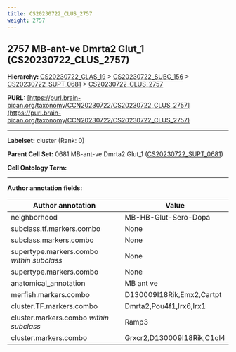 ```yaml
---
title: CS20230722_CLUS_2757
weight: 2757
---
```

## 2757 MB-ant-ve Dmrta2 Glut_1 (CS20230722_CLUS_2757)
<b>Hierarchy: </b>
[CS20230722_CLAS_19](../CS20230722_CLAS_19) >
[CS20230722_SUBC_156](../CS20230722_SUBC_156) >
[CS20230722_SUPT_0681](../CS20230722_SUPT_0681) >
[CS20230722_CLUS_2757](../CS20230722_CLUS_2757)

**PURL:** [https://purl.brain-bican.org/taxonomy/CCN20230722/CS20230722_CLUS_2757](https://purl.brain-bican.org/taxonomy/CCN20230722/CS20230722_CLUS_2757)

---


**Labelset:** cluster (Rank: 0)

**Parent Cell Set:** 0681 MB-ant-ve Dmrta2 Glut_1 ([CS20230722_SUPT_0681](../CS20230722_SUPT_0681))



**Cell Ontology Term:** 

[MARKER GENES.]: #


---

[TRANSFERRED ANNOTATIONS.]: #


[AUTHOR ANNOTATION FIELDS.]: #


**Author annotation fields:**

| Author annotation | Value |
|-------------------|-------|
|neighborhood|MB-HB-Glut-Sero-Dopa|
|subclass.tf.markers.combo|None|
|subclass.markers.combo|None|
|supertype.markers.combo _within subclass_|None|
|supertype.markers.combo|None|
|anatomical_annotation|MB ant ve|
|merfish.markers.combo|D130009I18Rik,Emx2,Cartpt|
|cluster.TF.markers.combo|Dmrta2,Pou4f1,Irx6,Irx1|
|cluster.markers.combo _within subclass_|Ramp3|
|cluster.markers.combo|Grxcr2,D130009I18Rik,C1ql4|
